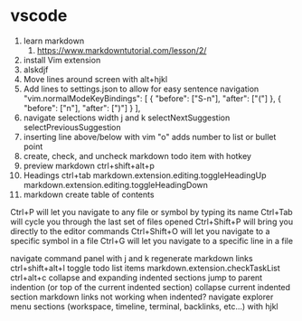 # vscode

<!-- I spent "a long time" with the perspective that I've given here. And for the vast majority of it, it made me impossibly depressed. I would look around at my physical situation in spacetime and I would be demoralized by my capabilities in that moment relative to how strong and capable I wanted to be.
- A lot of things made a lot of changes in my past and I can't hope to list them here. --> 

1. learn markdown
    1. <https://www.markdowntutorial.com/lesson/2/>
2. install Vim extension
3. alskdjf
4. Move lines around screen with alt+hjkl
5. Add lines to settings.json to allow for easy sentence navigation
    "vim.normalModeKeyBindings": [
        {
            "before": ["S-n"],
            "after": ["("]
        },
        {
            "before": ["n"],
            "after": [")"]
        }
    ],
6. navigate selections width j and k
    selectNextSuggestion
    selectPreviousSuggestion
7. inserting line above/below with vim "o" adds number to list or bullet point
8. create, check, and uncheck markdown todo item with hotkey
9. preview markdown ctrl+shift+alt+p
10. Headings ctrl+tab
    markdown.extension.editing.toggleHeadingUp
    markdown.extension.editing.toggleHeadingDown
11. markdown create table of contents

Ctrl+P will let you navigate to any file or symbol by typing its name
Ctrl+Tab will cycle you through the last set of files opened
Ctrl+Shift+P will bring you directly to the editor commands
Ctrl+Shift+O will let you navigate to a specific symbol in a file
Ctrl+G will let you navigate to a specific line in a file

navigate command panel with j and k
regenerate markdown links
    ctrl+shift+alt+l
toggle todo list items
    markdown.extension.checkTaskList
    ctrl+alt+c
collapse and expanding indented sections
    jump to parent indention (or top of the current indented section)
    collapse current indented section
markdown links not working when indented?
navigate explorer menu sections (workspace, timeline, terminal, backlinks, etc...) with hjkl
